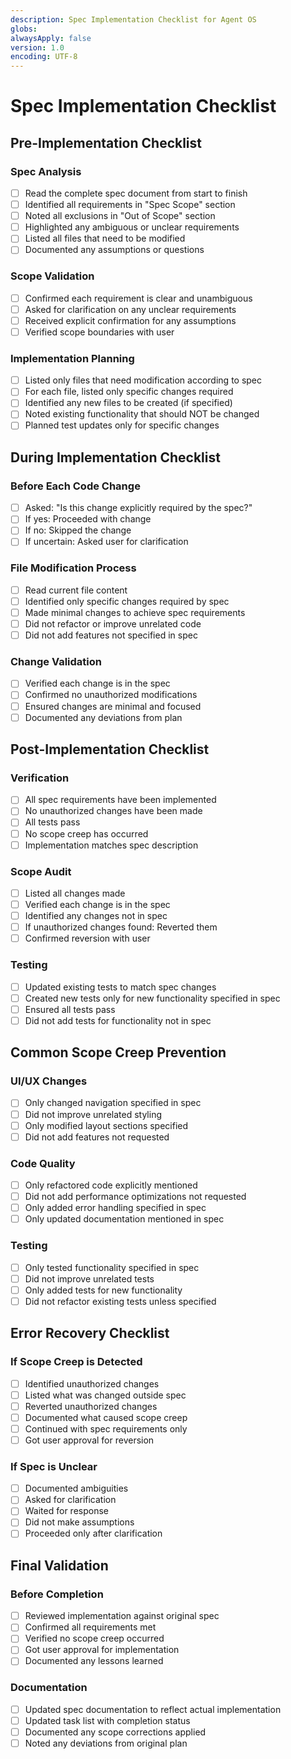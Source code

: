 ```yaml
---
description: Spec Implementation Checklist for Agent OS
globs:
alwaysApply: false
version: 1.0
encoding: UTF-8
---
```


# Spec Implementation Checklist

## Pre-Implementation Checklist

### Spec Analysis
- [ ] Read the complete spec document from start to finish
- [ ] Identified all requirements in "Spec Scope" section
- [ ] Noted all exclusions in "Out of Scope" section
- [ ] Highlighted any ambiguous or unclear requirements
- [ ] Listed all files that need to be modified
- [ ] Documented any assumptions or questions

### Scope Validation
- [ ] Confirmed each requirement is clear and unambiguous
- [ ] Asked for clarification on any unclear requirements
- [ ] Received explicit confirmation for any assumptions
- [ ] Verified scope boundaries with user

### Implementation Planning
- [ ] Listed only files that need modification according to spec
- [ ] For each file, listed only specific changes required
- [ ] Identified any new files to be created (if specified)
- [ ] Noted existing functionality that should NOT be changed
- [ ] Planned test updates only for specific changes

## During Implementation Checklist

### Before Each Code Change
- [ ] Asked: "Is this change explicitly required by the spec?"
- [ ] If yes: Proceeded with change
- [ ] If no: Skipped the change
- [ ] If uncertain: Asked user for clarification

### File Modification Process
- [ ] Read current file content
- [ ] Identified only specific changes required by spec
- [ ] Made minimal changes to achieve spec requirements
- [ ] Did not refactor or improve unrelated code
- [ ] Did not add features not specified in spec

### Change Validation
- [ ] Verified each change is in the spec
- [ ] Confirmed no unauthorized modifications
- [ ] Ensured changes are minimal and focused
- [ ] Documented any deviations from plan

## Post-Implementation Checklist

### Verification
- [ ] All spec requirements have been implemented
- [ ] No unauthorized changes have been made
- [ ] All tests pass
- [ ] No scope creep has occurred
- [ ] Implementation matches spec description

### Scope Audit
- [ ] Listed all changes made
- [ ] Verified each change is in the spec
- [ ] Identified any changes not in spec
- [ ] If unauthorized changes found: Reverted them
- [ ] Confirmed reversion with user

### Testing
- [ ] Updated existing tests to match spec changes
- [ ] Created new tests only for new functionality specified in spec
- [ ] Ensured all tests pass
- [ ] Did not add tests for functionality not in spec

## Common Scope Creep Prevention

### UI/UX Changes
- [ ] Only changed navigation specified in spec
- [ ] Did not improve unrelated styling
- [ ] Only modified layout sections specified
- [ ] Did not add features not requested

### Code Quality
- [ ] Only refactored code explicitly mentioned
- [ ] Did not add performance optimizations not requested
- [ ] Only added error handling specified in spec
- [ ] Only updated documentation mentioned in spec

### Testing
- [ ] Only tested functionality specified in spec
- [ ] Did not improve unrelated tests
- [ ] Only added tests for new functionality
- [ ] Did not refactor existing tests unless specified

## Error Recovery Checklist

### If Scope Creep is Detected
- [ ] Identified unauthorized changes
- [ ] Listed what was changed outside spec
- [ ] Reverted unauthorized changes
- [ ] Documented what caused scope creep
- [ ] Continued with spec requirements only
- [ ] Got user approval for reversion

### If Spec is Unclear
- [ ] Documented ambiguities
- [ ] Asked for clarification
- [ ] Waited for response
- [ ] Did not make assumptions
- [ ] Proceeded only after clarification

## Final Validation

### Before Completion
- [ ] Reviewed implementation against original spec
- [ ] Confirmed all requirements met
- [ ] Verified no scope creep occurred
- [ ] Got user approval for implementation
- [ ] Documented any lessons learned

### Documentation
- [ ] Updated spec documentation to reflect actual implementation
- [ ] Updated task list with completion status
- [ ] Documented any scope corrections applied
- [ ] Noted any deviations from original plan 